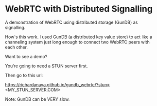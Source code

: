 # WebRTC with Distributed Signalling

A demonstration of WebRTC using distributed storage (GunDB) as signalling.

How's this work.  I used GunDB (a distributed key value store) to act like a channeling system just long enough to connect two WebRTC peers with each other.

Want to see a demo?

You're going to need a STUN server first.

Then go to this url:

https://richardanaya.github.io/gundb_webrtc/?stun=<MY_STUN_SERVER.COM>


Note: GunDB can be VERY slow.
